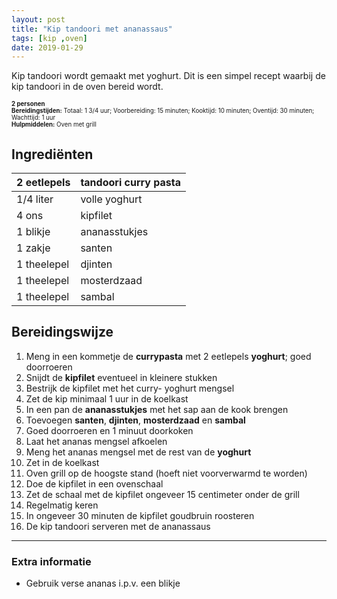 ```yaml
---
layout: post
title: "Kip tandoori met ananassaus"
tags: [kip ,oven]
date: 2019-01-29
---
```


Kip tandoori wordt gemaakt met yoghurt. Dit is een simpel recept waarbij de kip tandoori in de oven bereid wordt.


<sub><sup>
**2 personen**    
**Bereidingstijden:** Totaal: 1 3/4 uur; Voorbereiding: 15 minuten; Kooktijd: 10 minuten; Oventijd: 30 minuten; Wachttijd: 1 uur  
**Hulpmiddelen:** Oven met grill
</sup></sub>

## Ingrediënten

| 2 eetlepels | tandoori curry pasta |
|:----------- |:-------------------- |
| 1/4 liter   | volle yoghurt        |
| 4 ons       | kipfilet             |
| 1 blikje    | ananasstukjes        |
| 1 zakje     | santen               |
| 1 theelepel | djinten              |
| 1 theelepel | mosterdzaad          |
| 1 theelepel | sambal               |


## Bereidingswijze
1. Meng in een kommetje de **currypasta** met 2 eetlepels **yoghurt**; goed doorroeren
2. Snijdt de **kipfilet** eventueel in kleinere stukken
3. Bestrijk de kipfilet met het curry- yoghurt mengsel
4. Zet de kip minimaal 1 uur in de koelkast
5. In een pan de **ananasstukjes** met het sap aan de kook brengen
6. Toevoegen **santen**, **djinten**, **mosterdzaad** en **sambal**
7. Goed doorroeren en 1 minuut doorkoken
8. Laat het ananas mengsel afkoelen
9. Meng het ananas mengsel met de rest van de **yoghurt**
10. Zet in de koelkast
11. Oven grill op de hoogste stand (hoeft niet voorverwarmd te worden)
12. Doe de kipfilet in een ovenschaal
13. Zet de schaal met de kipfilet ongeveer 15 centimeter onder de grill
14. Regelmatig keren
15. In ongeveer 30 minuten de kipfilet goudbruin roosteren
16. De kip tandoori serveren met de ananassaus

-----------------------------------------------------------------------
### Extra informatie  
- Gebruik verse ananas i.p.v. een blikje
